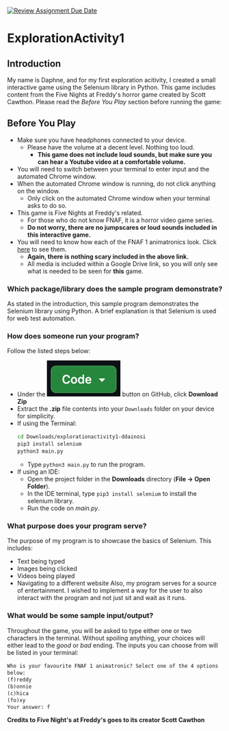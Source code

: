 [![Review Assignment Due Date](https://classroom.github.com/assets/deadline-readme-button-24ddc0f5d75046c5622901739e7c5dd533143b0c8e959d652212380cedb1ea36.svg)](https://classroom.github.com/a/oB7VDeFN)
# ExplorationActivity1

## Introduction
My name is Daphne, and for my first exploration acitivity, I created a small interactive game using the Selenium library in Python. This game includes content from the Five Nights at Freddy's horror game created by Scott Cawthon. Please read the _Before You Play_ section before running the game:

## Before You Play
- Make sure you have headphones connected to your device. 
  - Please have the volume at a decent level. Nothing too loud.
    - **This game does not include loud sounds, but make sure you can hear a Youtube video at a comfortable volume.**
- You will need to switch between your terminal to enter input and the automated Chrome window.
- When the automated Chrome window is running, do not click anything on the window.
  - Only click on the automated Chrome window when your terminal asks to do so.
- This game is Five Nights at Freddy's related. 
  - For those who do not know FNAF, it is a horror video game series. 
  - **Do not worry, there are no jumpscares or loud sounds included in this interactive game.**
- You will need to know how each of the FNAF 1 animatronics look. Click [here](https://drive.google.com/drive/folders/1CPBRvkJwlZiilyfd1J26oExbrE29KRmt?usp=sharing) to see them.
  - **Again, there is nothing scary included in the above link.**
  - All media is included within a Google Drive link, so you will only see what is needed to be seen for **this** game.

### Which package/library does the sample program demonstrate?
As stated in the introduction, this sample program demonstrates the Selenium library using Python. A brief explanation is that Selenium is used for web test automation. 

### How does someone run your program?
Follow the listed steps below:
- Under the ![Code](/media/code_button.png) button on GitHub, click **Download Zip**
- Extract the **.zip** file contents into your `Downloads` folder on your device for simplicity.
- If using the Terminal:
  ```sh
  cd Downloads/explorationactivity1-ddainosi
  pip3 install selenium
  python3 main.py
  ```
  - Type `python3 main.py` to run the program.
- If using an IDE:
  - Open the project folder in the **Downloads** directory (**File -> Open Folder**).
  - In the IDE terminal, type `pip3 install selenium` to install the selenium library.
  - Run the code on _main.py_.

### What purpose does your program serve?
The purpose of my program is to showcase the basics of Selenium.
This includes:
- Text being typed
- Images being clicked
- Videos being played
- Navigating to a different website
Also, my program serves for a source of entertainment. I wished to implement a way for the user to also interact with the program and not just sit and wait as it runs.

### What would be some sample input/output?
Throughout the game, you will be asked to type either one or two characters in the terminal. Without spoiling anything, your choices will either lead to the _good_ or _bad_ ending. The inputs you can choose from will be listed in your terminal:
```
Who is your favourite FNAF 1 animatronic? Select one of the 4 options below:
(f)reddy
(b)onnie
(c)hica
(fo)xy
Your answer: f
```

**Credits to Five Night's at Freddy's goes to its creator Scott Cawthon**